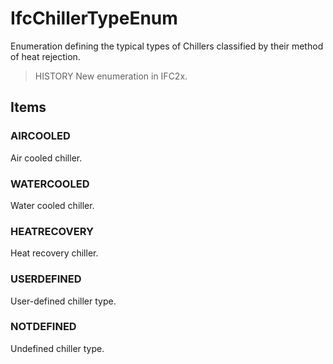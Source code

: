 # IfcChillerTypeEnum

Enumeration defining the typical types of Chillers classified by their method of heat rejection.<!-- end of definition -->

> HISTORY  New enumeration in IFC2x.

## Items

### AIRCOOLED
Air cooled chiller.

### WATERCOOLED
Water cooled chiller.

### HEATRECOVERY
Heat recovery chiller.

### USERDEFINED
User-defined chiller type.

### NOTDEFINED
Undefined chiller type.
